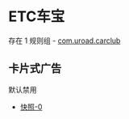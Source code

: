 # ETC车宝

存在 1 规则组 - [com.uroad.carclub](/src/apps/com.uroad.carclub.ts)

## 卡片式广告

默认禁用

- [快照-0](https://i.gkd.li/import/13800067)
